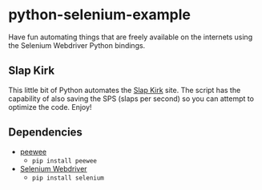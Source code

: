 # python-selenium-example
Have fun automating things that are freely available on the internets using the Selenium Webdriver Python bindings.

## Slap Kirk

This little bit of Python automates the [Slap Kirk](http://www.slapkirk.com/play) site. The script has the capability of also saving the SPS (slaps per second) so you can attempt to optimize the code. Enjoy!

## Dependencies

* [peewee](https://github.com/coleifer/peewee)
  * `pip install peewee`
* [Selenium Webdriver](seleniumhq.org)
  * `pip install selenium`
